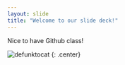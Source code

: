 ```yaml
---
layout: slide
title: "Welcome to our slide deck!"
---
```


Nice to have Github class!

![defunktocat](https://octodex.github.com/images/defunktocat.png)
{: .center}
